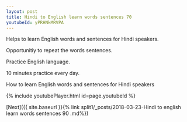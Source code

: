 ```yaml
---
layout: post
title: Hindi to English learn words sentences 70 
youtubeId: yPRHNkMRVPA
---
```

 
 
Helps to learn English words and sentences for Hindi speakers.

Opportunitiy to repeat the words sentences. 

Practice English language. 
 
10 minutes practice every day. 
 
How to learn English words and sentences for Hindi speakers 
 
{% include youtubePlayer.html id=page.youtubeId %}
 
 
[Next]({{ site.baseurl }}{% link  split1/_posts/2018-03-23-Hindi to english learn words sentences 90 .md%})
 
